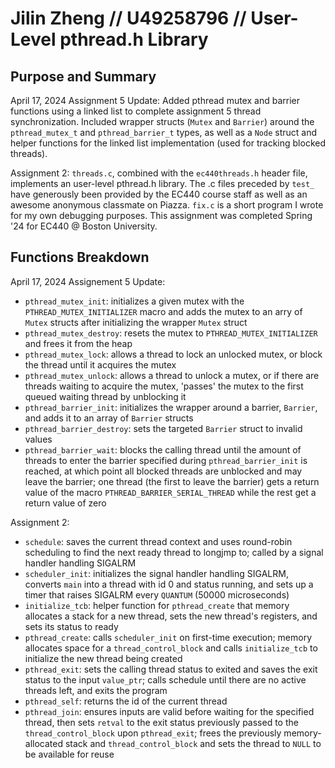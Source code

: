 # Jilin Zheng // U49258796 // User-Level pthread.h Library

## Purpose and Summary

April 17, 2024 Assignment 5 Update: Added pthread mutex and barrier functions using a linked list to complete assignment 5 thread synchronization. Included wrapper structs (`Mutex` and `Barrier`) around the `pthread_mutex_t` and `pthread_barrier_t` types, as well as a `Node` struct and helper functions for the linked list implementation (used for tracking blocked threads).

Assignment 2: `threads.c`, combined with the `ec440threads.h` header file, implements an user-level pthread.h library. The .c files preceded by `test_` have generously been provided by the EC440 course staff as well as an awesome anonymous classmate on Piazza. `fix.c` is a short program I wrote for my own debugging purposes. This assignment was completed Spring '24 for EC440 @ Boston University.

## Functions Breakdown

April 17, 2024 Assignement 5 Update:

- `pthread_mutex_init`: initializes a given mutex with the `PTHREAD_MUTEX_INITIALIZER` macro and adds the mutex to an arry of `Mutex` structs after initializing the wrapper `Mutex` struct
- `pthread_mutex_destroy`: resets the mutex to `PTHREAD_MUTEX_INITIALIZER` and frees it from the heap
- `pthread_mutex_lock`: allows a thread to lock an unlocked mutex, or block the thread until it acquires the mutex
- `pthread_mutex_unlock`: allows a thread to unlock a mutex, or if there are threads waiting to acquire the mutex, 'passes' the mutex to the first queued waiting thread by unblocking it
- `pthread_barrier_init`: initializes the wrapper around a barrier, `Barrier`, and adds it to an array of `Barrier` structs
- `pthread_barrier_destroy`: sets the targeted `Barrier` struct to invalid values
- `pthread_barrier_wait`: blocks the calling thread until the amount of threads to enter the barrier specified during `pthread_barrier_init` is reached, at which point all blocked threads are unblocked and may leave the barrier; one thread (the first to leave the barrier) gets a return value of the macro `PTHREAD_BARRIER_SERIAL_THREAD` while the rest get a return value of zero

Assignment 2:

- `schedule`: saves the current thread context and uses round-robin scheduling to find the next ready thread to longjmp to; called by a signal handler handling SIGALRM
- `scheduler_init`: initializes the signal handler handling SIGALRM, converts `main` into a thread with id 0 and status running, and sets up a timer that raises SIGALRM every `QUANTUM` (50000 microseconds)
- `initialize_tcb`: helper function for `pthread_create` that memory allocates a stack for a new thread, sets the new thread's registers, and sets its status to ready
- `pthread_create`: calls `scheduler_init` on first-time execution; memory allocates space for a `thread_control_block` and calls `initialize_tcb` to initialize the new thread being created
- `pthread_exit`: sets the calling thread status to exited and saves the exit status to the input `value_ptr`; calls schedule until there are no active threads left, and exits the program
- `pthread_self`: returns the id of the current thread
- `pthread_join`: ensures inputs are valid before waiting for the specified thread, then sets `retval` to the exit status previously passed to the `thread_control_block` upon `pthread_exit`; frees the previously memory-allocated stack and `thread_control_block` and sets the thread to `NULL` to be available for reuse

